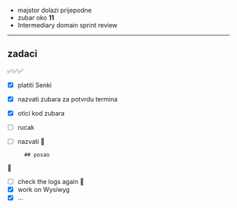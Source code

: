 * majstor dolazi prijepodne
* zubar oko **11**
* Intermediary domain sprint review

---

## zadaci 
✅✅✅
- [x] platiti Senki
- [x] nazvati zubara za potvrdu termina
- [x] otici kod zubara
- [ ] rucak
- [ ] nazvati 🚽

		## posao
🔨
* [ ] check the logs again 🍞
* [x] work on Wysiwyg
* [x] ...
